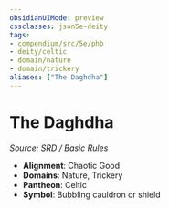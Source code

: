 ```yaml
---
obsidianUIMode: preview
cssclasses: json5e-deity
tags:
- compendium/src/5e/phb
- deity/celtic
- domain/nature
- domain/trickery
aliases: ["The Daghdha"]
---
```

# The Daghdha
*Source: SRD / Basic Rules* 

- **Alignment**: Chaotic Good
- **Domains**: Nature, Trickery
- **Pantheon**: Celtic
- **Symbol**: Bubbling cauldron or shield